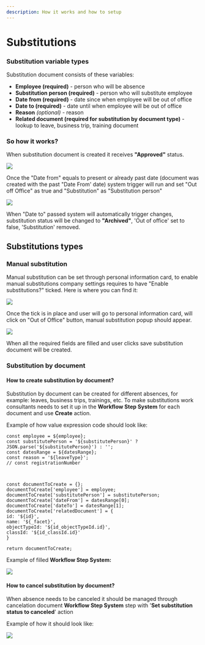 ```yaml
---
description: How it works and how to setup
---
```


# Substitutions

### Substitution variable types

Substitution document consists of these variables:

* **Employee (required)** - person who will be absence
* **Substitution person (required)** - person who will substitute employee
* **Date from (required)** - date since when employee will be out of office
* **Date to (required)** - date until when employee will be out of office
* **Reason** _(optional)_ - reason
* **Related document (required for substitution by document type)** - lookup to leave, business trip, training document

### So how it works?&#x20;

When substitution document is created it receives **"Approved"** status.&#x20;

![](</assets/image_(321).png>)

Once the "Date from" equals to present or already past date (document was created with the past "Date From' date) system trigger will run and set "Out off Office" as true and "Substitution" as "Substitution person"

![](</assets/image_(128).png>)

When "Date to" passed system will automatically trigger changes, substitution status will be changed to **"Archived"**, 'Out of office' set to false, 'Substitution' removed.

## Substitutions types

### Manual substitution

&#x20;Manual substitution can be set through personal information card, to enable manual substitutions company settings requires to have "Enable substitutions?" ticked. Here is where you can find it:

![](</assets/image_(241).png>)

Once the tick is in place and user will go to personal information card, will click on "Out of Office" button, manual substitution popup should appear.

![](</assets/image_(234).png>)

When all the required fields are filled and user clicks save substitution document will be created.

### Substitution by document

#### How to create substitution by document?

Substitution by document can be created for different absences, for example: leaves, business trips, trainings, etc. To make substitutions work consultants needs to set it up in the **Workflow Step System** for each document and use **Create** action.&#x20;

Example of how value expression code should look like:

```
const employee = ${employee};
const substitutePerson = '${substitutePerson}' ? JSON.parse('${substitutePerson}') : '';
const datesRange = ${datesRange};
const reason = '${leaveType}';
// const registrationNumber



const documentToCreate = {};
documentToCreate['employee'] = employee;
documentToCreate['substitutePerson'] = substitutePerson;
documentToCreate['dateFrom'] = datesRange[0];
documentToCreate['dateTo'] = datesRange[1];
documentToCreate['relatedDocument'] = {
id: '${id}',
name: '${_facet}',
objectTypeId: '${id_objectTypeId.id}',
classId: '${id_classId.id}'
}

return documentToCreate;
```

Example of filled **Workflow Step System:**

![](</assets/image_(239).png>)

#### How to cancel substitution by document?

When absence needs to be canceled it should be managed through cancelation document **Workflow Step System** step with '**Set substitution status to canceled**' action

Example of how it should look like:

![](</assets/image_(237).png>)
